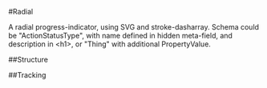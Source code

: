 #Radial

A radial progress-indicator, using SVG and stroke-dasharray.
Schema could be "ActionStatusType", with name defined in hidden meta-field, and description in &lt;h1&gt;, or "Thing" with additional PropertyValue.

##Structure


##Tracking